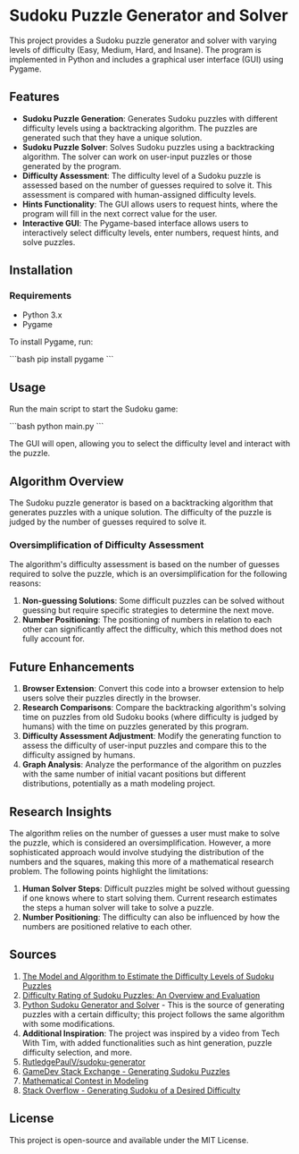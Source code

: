 
# Sudoku Puzzle Generator and Solver

This project provides a Sudoku puzzle generator and solver with varying levels of difficulty (Easy, Medium, Hard, and Insane). The program is implemented in Python and includes a graphical user interface (GUI) using Pygame.

## Features

- **Sudoku Puzzle Generation**: Generates Sudoku puzzles with different difficulty levels using a backtracking algorithm. The puzzles are generated such that they have a unique solution.
- **Sudoku Puzzle Solver**: Solves Sudoku puzzles using a backtracking algorithm. The solver can work on user-input puzzles or those generated by the program.
- **Difficulty Assessment**: The difficulty level of a Sudoku puzzle is assessed based on the number of guesses required to solve it. This assessment is compared with human-assigned difficulty levels.
- **Hints Functionality**: The GUI allows users to request hints, where the program will fill in the next correct value for the user.
- **Interactive GUI**: The Pygame-based interface allows users to interactively select difficulty levels, enter numbers, request hints, and solve puzzles.

## Installation

### Requirements

- Python 3.x
- Pygame

To install Pygame, run:

\`\`\`bash
pip install pygame
\`\`\`

## Usage

Run the main script to start the Sudoku game:

\`\`\`bash
python main.py
\`\`\`

The GUI will open, allowing you to select the difficulty level and interact with the puzzle.

## Algorithm Overview

The Sudoku puzzle generator is based on a backtracking algorithm that generates puzzles with a unique solution. The difficulty of the puzzle is judged by the number of guesses required to solve it.

### Oversimplification of Difficulty Assessment

The algorithm's difficulty assessment is based on the number of guesses required to solve the puzzle, which is an oversimplification for the following reasons:

1. **Non-guessing Solutions**: Some difficult puzzles can be solved without guessing but require specific strategies to determine the next move.
2. **Number Positioning**: The positioning of numbers in relation to each other can significantly affect the difficulty, which this method does not fully account for.

## Future Enhancements

1. **Browser Extension**: Convert this code into a browser extension to help users solve their puzzles directly in the browser.
2. **Research Comparisons**: Compare the backtracking algorithm's solving time on puzzles from old Sudoku books (where difficulty is judged by humans) with the time on puzzles generated by this program.
3. **Difficulty Assessment Adjustment**: Modify the generating function to assess the difficulty of user-input puzzles and compare this to the difficulty assigned by humans.
4. **Graph Analysis**: Analyze the performance of the algorithm on puzzles with the same number of initial vacant positions but different distributions, potentially as a math modeling project.

## Research Insights

The algorithm relies on the number of guesses a user must make to solve the puzzle, which is considered an oversimplification. However, a more sophisticated approach would involve studying the distribution of the numbers and the squares, making this more of a mathematical research problem. The following points highlight the limitations:

1. **Human Solver Steps**: Difficult puzzles might be solved without guessing if one knows where to start solving them. Current research estimates the steps a human solver will take to solve a puzzle.
2. **Number Positioning**: The difficulty can also be influenced by how the numbers are positioned relative to each other.

## Sources

1. [The Model and Algorithm to Estimate the Difficulty Levels of Sudoku Puzzles](https://www.researchgate.net/publication/41940718_The_Model_and_Algorithm_to_Estimate_the_Difficulty_Levels_of_Sudoku_Puzzles)
2. [Difficulty Rating of Sudoku Puzzles: An Overview and Evaluation](https://citeseerx.ist.psu.edu/viewdoc/download?doi=10.1.1.437.9472&rep=rep1&type=pdf)
3. [Python Sudoku Generator and Solver](https://github.com/JoeKarlsson/python-sudoku-generator-solver/tree/master) - This is the source of generating puzzles with a certain difficulty; this project follows the same algorithm with some modifications.
4. **Additional Inspiration**: The project was inspired by a video from Tech With Tim, with added functionalities such as hint generation, puzzle difficulty selection, and more.
5. [RutledgePaulV/sudoku-generator](https://github.com/RutledgePaulV/sudoku-generator)
6. [GameDev Stack Exchange - Generating Sudoku Puzzles](https://gamedev.stackexchange.com/questions/56149/how-can-i-generate-sudoku-puzzles)
7. [Mathematical Contest in Modeling](https://sites.math.washington.edu/~morrow/mcm/team2306.pdf)
8. [Stack Overflow - Generating Sudoku of a Desired Difficulty](https://stackoverflow.com/questions/10488719/generating-a-sudoku-of-a-desired-difficulty)

## License

This project is open-source and available under the MIT License.
